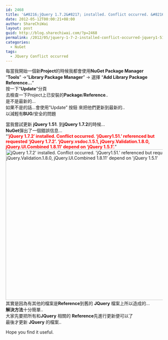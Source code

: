 ```yaml
---
id: 2468
title: '&#8216;jQuery 1.7.2&#8217; installed. Conflict occurred. &#8216;jQuery1.51.&#8217; referenced but requested &#8216;jQuery 1.7.2&#8217;. &#8216;jQuery.vsdoc.1.5.1, jQuery.Validation.1.8.0, jQuery.UI.Combined 1.8.11&#8217; depend on &#8216;jQuery 1.5.1&#8217;.'
date: 2012-05-12T00:00:21+08:00
author: ShareChiWai
layout: post
guid: http://blog.sharechiwai.com/?p=2468
permalink: /2012/05/jquery-1-7-2-installed-conflict-occurred-jquery1-51-referenced-but-requested-jquery-1-7-2-jquery-vsdoc-1-5-1-jquery-validation-1-8-0-jquery-ui-combined-1-8-11-depend-on-jquery/
categories:
  - NuGet
tags:
  - JQuery Conflict occurred
---
```

每當我開始一個新**Project**的時候我都會使用**NuGet Package Manager**  
&#8220;**Tools**&#8221; ->&#8221;**Library Package Manager**&#8221; -> 選擇 &#8220;**Add Library Package Reference&#8230;**&#8221;  
按一下&#8221;**Update**&#8220;分頁  
去檢查一下Project上已安裝的**Package**/**Reference**..  
是不是最新的&#8230;  
如果不是的話&#8230;會使用&#8221;Update&#8221; 按鈕 來把他們更新到最新的..  
以減輕有**BUG**/安全的問題

當我嘗試更新 **jQuery 1.51**. 到**jQuery 1.7.2**的時候&#8230;  
**NuGet**彈出了一個錯誤信息&#8230;  
&#8220;&#8216;<span style="color: #ff0000;"><strong>jQuery 1.7.2&#8242; installed. Conflict occurred. &#8216;jQuery1.51.&#8217; referenced but requested &#8216;jQuery 1.7.2&#8217;. &#8216;jQuery.vsdoc.1.5.1, jQuery.Validation.1.8.0, jQuery.UI.Combined 1.8.11&#8217; depend on &#8216;jQuery 1.5.1&#8217;.</strong></span>&#8221;  
<img src="http://api.photoshop.com/v1.0/accounts/aa9037104a014abbb11ad4bd58324b91/assets/91fffaa8472f4ad3b3c987d80e78d37c" width="881" height="483" alt="jQuery 1.7.2' installed. Conflict occurred. 'jQuery1.51.' referenced but requested 'jQuery 1.7.2'. 'jQuery.vsdoc.1.5.1, jQuery.Validation.1.8.0, jQuery.UI.Combined 1.8.11' depend on 'jQuery 1.5.1'" />  
其實是因為有其他的檔案是**Reference**到舊的 **JQuery** 檔案上所以造成的&#8230;  
**解決方法**十分簡單..  
大家先要把所有和**JQuery** 相關的 **Reference**先進行更新便可以了  
最後才更新 **JQuery** 的檔案..

Hope you find it useful.